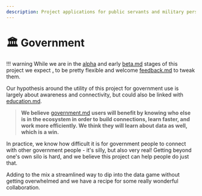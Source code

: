 ```yaml
---
description: Project applications for public servants and military personnel.
---
```


# 🏛 Government

!!! warning
	While we are in the [alpha](../../release-notes/alpha/ "mention") and early [beta.md](../../release-notes/beta.md "mention") stages of this project we expect [.](./ "mention") to be pretty flexible and welcome [feedback.md](../feedback.md "mention") to tweak them.


Our hypothesis around the utility of this project for government use is largely about awareness and connectivity, but could also be linked with [education.md](../goals/education.md "mention").

> **We believe** [government.md](government.md "mention") **users will benefit by knowing who else is in the ecosystem in order to build connections, learn faster, and work more efficiently. We think they will learn about data as well, which is a win.**

In practice, we know how difficult it is for government people to connect with other government people - it's silly, but also very real! Getting beyond one's own silo is hard, and we believe this project can help people do just that.

Adding to the mix a streamlined way to dip into the data game without getting overwhelmed and we have a recipe for some really wonderful collaboration.
